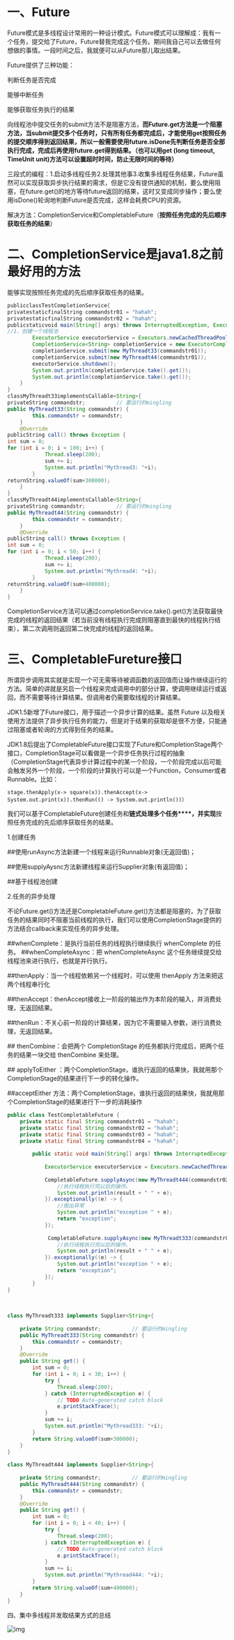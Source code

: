 # 一、Future

Future模式是多线程设计常用的一种设计模式。Future模式可以理解成：我有一个任务，提交给了Future，Future替我完成这个任务。期间我自己可以去做任何想做的事情。一段时间之后，我就便可以从Future那儿取出结果。

Future提供了三种功能：

判断任务是否完成

能够中断任务

能够获取任务执行的结果

向线程池中提交任务的submit方法不是阻塞方法，**而Future.get方法是一个阻塞方法，当submit提交多个任务时，只有所有任务都完成后，才能使用get按照任务的提交顺序得到返回结果，所以一般需要使用future.isDone先判断任务是否全部执行完成，完成后再使用future.get得到结果。（也可以用get (long timeout, TimeUnit unit)方法可以设置超时时间，防止无限时间的等待）**

三段式的编程：1.启动多线程任务2.处理其他事3.收集多线程任务结果，Future虽然可以实现获取异步执行结果的需求，但是它没有提供通知的机制，要么使用阻塞，在future.get()的地方等待future返回的结果，这时又变成同步操作；要么使用isDone()轮询地判断Future是否完成，这样会耗费CPU的资源。

解决方法：CompletionService和CompletableFuture（**按照任务完成的先后顺序获取任务的结果**）

# 二、CompletionService是java1.8之前最好用的方法

能够实现按照任务完成的先后顺序获取任务的结果。

```java
publicclassTestCompletionService{
privatestaticfinalString commandstr01 = "hahah";
privatestaticfinalString commandstr02 = "hahah";
publicstaticvoid main(String[] args) throws InterruptedException, ExecutionException {
//1、创建一个线程池
		ExecutorService executorService = Executors.newCachedThreadPool();
		CompletionService<String> completionService = new ExecutorCompletionService<String>(executorService);
		completionService.submit(new MyThreadt33(commandstr01));
		completionService.submit(new MyThreadt44(commandstr01));
		executorService.shutdown();
		System.out.println(completionService.take().get());
		System.out.println(completionService.take().get());
	}
}
classMyThreadt33implementsCallable<String>{
privateString commandstr;          // 要运行的mingling
public MyThreadt33(String commandstr) {
		this.commandstr = commandstr;
	}
	@Override
publicString call() throws Exception {
int sum = 0;
for (int i = 0; i < 100; i++) {
			Thread.sleep(200);
			sum += i;
			System.out.println("Mythread3: "+i);
		}
returnString.valueOf(sum+300000);
	}
}
classMyThreadt44implementsCallable<String>{
privateString commandstr;          // 要运行的mingling
public MyThreadt44(String commandstr) {
		this.commandstr = commandstr;
	}
	@Override
publicString call() throws Exception {
int sum = 0;
for (int i = 0; i < 50; i++) {
			Thread.sleep(200);
			sum += i;
			System.out.println("Mythread4: "+i);
		}
returnString.valueOf(sum+400000);
	}
}
```

CompletionService方法可以通过completionService.take().get()方法获取最快完成的线程的返回结果（若当前没有线程执行完成则阻塞直到最快的线程执行结束），第二次调用则返回第二快完成的线程的返回结果。

# 三、CompletableFureture接口

所谓异步调用其实就是实现一个可无需等待被调函数的返回值而让操作继续运行的方法。简单的讲就是另启一个线程来完成调用中的部分计算，使调用继续运行或返回，而不需要等待计算结果。但调用者仍需要取线程的计算结果。

JDK1.5新增了Future接口，用于描述一个异步计算的结果。虽然 Future 以及相关使用方法提供了异步执行任务的能力，但是对于结果的获取却是很不方便，只能通过阻塞或者轮询的方式得到任务的结果。

JDK1.8后提出了CompletableFuture接口实现了Future和CompletionStage两个接口，CompletionStage可以看做是一个异步任务执行过程的抽象（CompletionStage代表异步计算过程中的某一个阶段，一个阶段完成以后可能会触发另外一个阶段，一个阶段的计算执行可以是一个Function，Consumer或者Runnable。比如：

```
stage.thenApply(x-> square(x)).thenAccept(x-> System.out.print(x)).thenRun(() -> System.out.println())）
```

我们可以基于CompletableFuture创建任务和**链式处理多个任务****，并实现**按照任务完成的先后顺序获取任务的结果。

1.创建任务

\##使用runAsync方法新建一个线程来运行Runnable对象(无返回值)；

\##使用supplyAysnc方法新建线程来运行Supplier<T>对象(有返回值)；

\##基于线程池创建

2.任务的异步处理

不论Future.get()方法还是CompletableFuture.get()方法都是阻塞的，为了获取任务的结果同时不阻塞当前线程的执行，我们可以使用CompletionStage提供的方法结合callback来实现任务的异步处理。

\##whenComplete：是执行当前任务的线程执行继续执行 whenComplete 的任务。
\##whenCompleteAsync：把 whenCompleteAsync 这个任务继续提交给线程池来进行执行，也就是并行执行。

\##thenApply：当一个线程依赖另一个线程时，可以使用 thenApply 方法来把这两个线程串行化

\##thenAccept：thenAccept接收上一阶段的输出作为本阶段的输入，并消费处理，无返回结果。　

\##thenRun：不关心前一阶段的计算结果，因为它不需要输入参数，进行消费处理，无返回结果。

\## thenCombine：会把两个 CompletionStage 的任务都执行完成后，把两个任务的结果一块交给 thenCombine 来处理。

\## applyToEither ：两个CompletionStage，谁执行返回的结果快，我就用那个CompletionStage的结果进行下一步的转化操作。

\##acceptEither 方法：两个CompletionStage，谁执行返回的结果快，我就用那个CompletionStage的结果进行下一步的消耗操作

```java
public class TestCompletableFuture {
	private static final String commandstr01 = "hahah";
	private static final String commandstr02 = "hahah";
	private static final String commandstr03 = "hahah";
	private static final String commandstr04 = "hahah";
 
	    public static void main(String[] args) throws InterruptedException, ExecutionException{
	        
	    	ExecutorService executorService = Executors.newCachedThreadPool();
	    	
	        CompletableFuture.supplyAsync(new MyThreadt444(commandstr02),executorService).whenComplete((result, e) -> {
	        	//执行线程执行完以后的操作。
	            System.out.println(result + " " + e);
	        }).exceptionally((e) -> {
	            //抛出异常
	        	System.out.println("exception " + e);
	            return "exception";
	        });
	        
	         CompletableFuture.supplyAsync(new MyThreadt333(commandstr02),executorService).whenComplete((result, e) -> {
	        	//执行线程执行完以后的操作。
	        	System.out.println(result + " " + e);
	        }).exceptionally((e) -> {
	            System.out.println("exception " + e);
	            return "exception";
	        });
	    }
}
 
 
 
class MyThreadt333 implements Supplier<String>{
 
	private String commandstr;          // 要运行的mingling
	public MyThreadt333(String commandstr) {
		this.commandstr = commandstr;
	}
	@Override
	public String get() {
		int sum = 0;
		for (int i = 0; i < 30; i++) {
			try {
				Thread.sleep(200);
			} catch (InterruptedException e) {
				// TODO Auto-generated catch block
				e.printStackTrace();
			}
			sum += i;
			System.out.println("Mythread333: "+i);
		}
		return String.valueOf(sum+300000);
	}
}
 
class MyThreadt444 implements Supplier<String>{
 
	private String commandstr;          // 要运行的mingling
	public MyThreadt444(String commandstr) {
		this.commandstr = commandstr;
	}
	@Override
	public String get() {
		int sum = 0;
		for (int i = 0; i < 40; i++) {
			try {
				Thread.sleep(200);
			} catch (InterruptedException e) {
				// TODO Auto-generated catch block
				e.printStackTrace();
			}
			sum += i;
			System.out.println("Mythread444: "+i);
		}
		return String.valueOf(sum+400000);
	}
}
```

四、集中多线程并发取结果方式的总结

![img](D:\github\mynotes\笔记\并发编程笔记\并发包的使用\future.get方法阻塞问题的解决\d3bc2ea737ba44c3bf811f60d7499169.png)